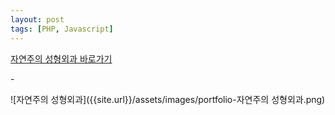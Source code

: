 ```yaml
---
layout: post
tags: [PHP, Javascript]
---
```


<div class="text-area">
    <a href="https://naturalface.co.kr/intro/index.php" target="_blank">자연주의 성형외과 바로가기</a>
    <p class="info">
        -
    </p>
</div>
![자연주의 성형외과]({{site.url}}/assets/images/portfolio-자연주의 성형외과.png)